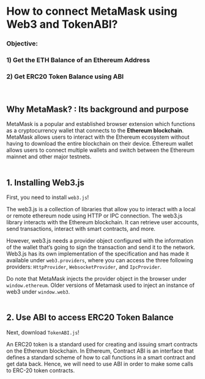 # How to connect MetaMask using Web3 and TokenABI? 

### Objective:
### 1) Get the ETH Balance of an Ethereum Address
### 2) Get ERC20 Token Balance using ABI
<br>

## Why MetaMask? : Its background and purpose
MetaMask is a popular and established browser extension which functions as a cryptocurrency wallet that connects to the <b>Ethereum blockchain</b>. MetaMask allows users to interact with the Ethereum ecosystem without having to download the entire blockchain on their device. Ethereum wallet allows users to connect multiple wallets and switch between the Ethereum mainnet and other major testnets.
<br><br>

## 1. Installing Web3.js
First, you need to install `web3.js`!

The web3.js is a collection of libraries that allow you to interact with a local or remote ethereum node using HTTP or IPC connection. The web3.js library interacts with the Ethereum blockchain. It can retrieve user accounts, send transactions, interact with smart contracts, and more.

However, web3.js needs a provider object configured with the information of the wallet that’s going to sign the transaction and send it to the network. Web3.js has its own implementation of the specification and has made it available under `web3.providers`, where you can access the three following providers: `HttpProvider`, `WebsocketProvider`, and `IpcProvider`.

Do note that MetaMask injects the provider object in the browser under `window.ethereum`. Older versions of Metamask used to inject an instance of web3 under `window.web3`.
<br><br>

## 2. Use ABI to access ERC20 Token Balance
Next, download `TokenABI.js`!

An ERC20 token is a standard used for creating and issuing smart contracts on the Ethereum blockchain. In Ethereum, Contract ABI is an interface that defines a standard scheme of how to call functions in a smart contract and get data back. Hence, we will need to use ABI in order to make some calls to ERC-20 token contracts.



